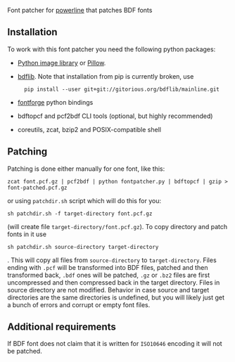 Font patcher for [powerline](https://github.com/Lokaltog/powerline) that patches 
BDF fonts

Installation
------------

To work with this font patcher you need the following python packages:

- [Python image library](https://bitbucket.org/effbot/pil-2009-raclette) or 
  [Pillow](https://pypi.python.org/pypi/Pillow).
- [bdflib](https://pypi.python.org/pypi/bdflib). Note that installation from pip 
  is currently broken, use

        pip install --user git+git://gitorious.org/bdflib/mainline.git

- [fontforge](http://fontforge.org) python bindings
- bdftopcf and pcf2bdf CLI tools (optional, but highly recommended)
- coreutils, zcat, bzip2 and POSIX-compatible shell

Patching
--------

Patching is done either manually for one font, like this:

    zcat font.pcf.gz | pcf2bdf | python fontpatcher.py | bdftopcf | gzip > font-patched.pcf.gz

or using `patchdir.sh` script which will do this for you:

    sh patchdir.sh -f target-directory font.pcf.gz

(will create file `target-directory/font.pcf.gz`). To copy directory and patch 
fonts in it use

    sh patchdir.sh source-directory target-directory

. This will copy all files from `source-directory` to `target-directory`. Files 
ending with `.pcf` will be transformed into BDF files, patched and then 
transformed back, `.bdf` ones will be patched, `.gz` or `.bz2` files are first 
uncompressed and then compressed back in the target directory. Files in source 
directory are not modified. Behavior in case source and target directories are 
the same directories is undefined, but you will likely just get a bunch of 
errors and corrupt or empty font files.


Additional requirements
-----------------------

If BDF font does not claim that it is written for `ISO10646` encoding it will 
not be patched.
